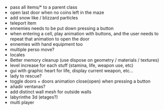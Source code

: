 - pass all items/\* to a parent class
- open last door when no coins left in the maze
- add snow like / blizzard particles
- teleport item
- ennemies needs to be put down pressing a button
- when entering a cell, play animation with buttons, and the user needs to repeat that animation to open the door
- ennemies with hand equipment too
- multiple perso move?
- locales
- Better memory cleanup (use dispose on geometry / materials / textures)
- level increase for each stuff (stamina, life, weapon use, etc)
- gui  with graphic heart for life, display current weapon, etc...
- lady to rescue?
- toggle doors + doors animation close(open) when pressing a button
- añadir ventanas?
- add distinct wall mesh for outside walls
- labyrinthe 3d (etages?)
- multi player
